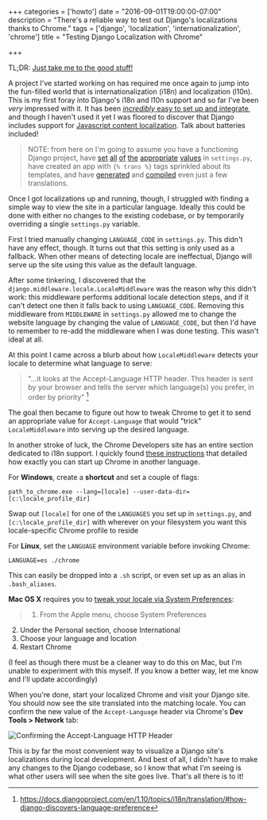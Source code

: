 +++
categories = ['howto']
date = "2016-09-01T19:00:00-07:00"
description = "There's a reliable way to test out Django's localizations thanks to Chrome."
tags = ['django', 'localization', 'internationalization', 'chrome']
title = "Testing Django Localization with Chrome"

+++

TL;DR: <a href="#tldr">Just take me to the good stuff!</a>

A project I've started working on has required me once again to jump into the fun-filled world that is internationalization (i18n) and localization (l10n). This is my first foray into Django's i18n and l10n support and so far I've been _very_ impressed with it. It has been [_incredibly_ easy to set up and integrate](https://docs.djangoproject.com/en/1.10/topics/i18n/translation/), and though I haven't used it yet I was floored to discover that Django includes support for [Javascript content localization](https://docs.djangoproject.com/en/1.10/topics/i18n/translation/#internationalization-in-javascript-code). Talk about batteries included!

> NOTE: from here on I'm going to assume you have a functioning Django project, have [set](https://docs.djangoproject.com/en/1.10/ref/settings/#use-i18n) [all](https://docs.djangoproject.com/en/1.10/ref/settings/#use-l10n) [of](https://docs.djangoproject.com/en/1.10/ref/settings/#std:setting-LANGUAGE_CODE) [the](https://docs.djangoproject.com/en/1.10/ref/settings/#locale-paths) [appropriate](https://docs.djangoproject.com/en/1.10/ref/settings/#languages) [values](https://docs.djangoproject.com/en/1.10/topics/i18n/translation/#how-django-discovers-language-preference) in `settings.py`, have created an app with `{% trans %}` tags sprinkled about its templates, and have [generated](https://docs.djangoproject.com/en/1.10/ref/django-admin/#django-admin-makemessages) and [compiled](https://docs.djangoproject.com/en/1.10/ref/django-admin/#compilemessages) even just a few translations.

Once I got localizations up and running, though, I struggled with finding a simple way to view the site in a particular language. Ideally this could be done with either no changes to the existing codebase, or by temporarily overriding a single `settings.py` variable.

First I tried manually changing `LANGUAGE_CODE` in `settings.py`. This didn't have any effect, though. It turns out that this setting is only used as a fallback. When other means of detecting locale are ineffectual, Django will serve up the site using this value as the default language.

After some tinkering, I discovered that the `django.middleware.locale.LocaleMiddleware` was the reason why this didn't work: this middleware performs additional locale detection steps, and if it can't detect one then it falls back to using `LANGUAGE_CODE`. Removing this middleware from `MIDDLEWARE` in `settings.py` allowed me to change the website language by changing the value of `LANGUAGE_CODE`, but then I'd have to remember to re-add the middleware when I was done testing. This wasn't ideal at all.

At this point I came across a blurb about how `LocaleMiddleware` detects your locale to determine what language to serve:

> "...it looks at the Accept-Language HTTP header. This header is sent by your browser and tells the server which language(s) you prefer, in order by priority" [^1]

The goal then became to figure out how to tweak Chrome to get it to send an appropriate value for `Accept-Language` that would "trick" `LocaleMiddleware` into serving up the desired language.

In another stroke of luck, the Chrome Developers site has an entire section dedicated to i18n support. I quickly found [these instructions](https://developer.chrome.com/extensions/i18n#locales-testing) that detailed how exactly you can start up Chrome in another language.

<span id="tldr"></span>
For **Windows**, create a **shortcut** and set a couple of flags:

	path_to_chrome.exe --lang=[locale] --user-data-dir=[c:\locale_profile_dir]

Swap out `[locale]` for one of the `LANGUAGES` you set up in `settings.py`, and `[c:\locale_profile_dir]` with wherever on your filesystem you want this locale-specific Chrome profile to reside

For **Linux**, set the `LANGUAGE` environment variable before invoking Chrome:

	LANGUAGE=es ./chrome

This can easily be dropped into a `.sh` script, or even set up as an alias in `.bash_aliases`.

**Mac OS X** requires you to [tweak your locale via System Preferences](https://developer.chrome.com/extensions/i18n#testing-mac):

> 1. From the Apple menu, choose System Preferences
2. Under the Personal section, choose International
3. Choose your language and location
4. Restart Chrome

(I feel as though there must be a cleaner way to do this on Mac, but I'm unable to experiment with this myself. If you know a better way, let me know and I'll update accordingly)

When you're done, start your localized Chrome and visit your Django site. You should now see the site translated into the matching locale. You can confirm the new value of the `Accept-Language` header via Chrome's **Dev Tools > Network** tab:

![Confirming the Accept-Language HTTP Header](/images/testing-django-localization-chrome/accept-language.png)

This is by far the most convenient way to visualize a Django site's localizations during local development. And best of all, I didn't have to make any changes to the Django codebase, so I know that what I'm seeing is what other users will see when the site goes live. That's all there is to it! 

[^1]: https://docs.djangoproject.com/en/1.10/topics/i18n/translation/#how-django-discovers-language-preference